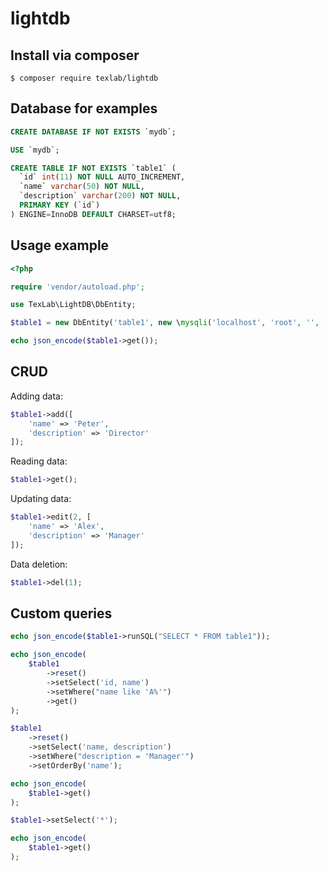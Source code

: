 # lightdb

## Install via composer

```
$ composer require texlab/lightdb
```

## Database for examples
```sql
CREATE DATABASE IF NOT EXISTS `mydb`;

USE `mydb`;

CREATE TABLE IF NOT EXISTS `table1` (
  `id` int(11) NOT NULL AUTO_INCREMENT,
  `name` varchar(50) NOT NULL,
  `description` varchar(200) NOT NULL,
  PRIMARY KEY (`id`)
) ENGINE=InnoDB DEFAULT CHARSET=utf8;
```

## Usage example

```php
<?php

require 'vendor/autoload.php';

use TexLab\LightDB\DbEntity;

$table1 = new DbEntity('table1', new \mysqli('localhost', 'root', '', 'mydb'));

echo json_encode($table1->get());
```

## CRUD
Adding data:
```php
$table1->add([
    'name' => 'Peter',
    'description' => 'Director'
]);
```

Reading data:
```php
$table1->get();
```

Updating data:
```php
$table1->edit(2, [
    'name' => 'Alex',
    'description' => 'Manager'
]);
```

Data deletion:
```php
$table1->del(1);
```
## Custom queries


```php
echo json_encode($table1->runSQL("SELECT * FROM table1"));
```

```php
echo json_encode(
    $table1
        ->reset()
        ->setSelect('id, name')
        ->setWhere("name like 'A%'")
        ->get()
);
```

```php
$table1
    ->reset()
    ->setSelect('name, description')
    ->setWhere("description = 'Manager'")
    ->setOrderBy('name');

echo json_encode(
    $table1->get()
);

$table1->setSelect('*');

echo json_encode(
    $table1->get()
);
```
